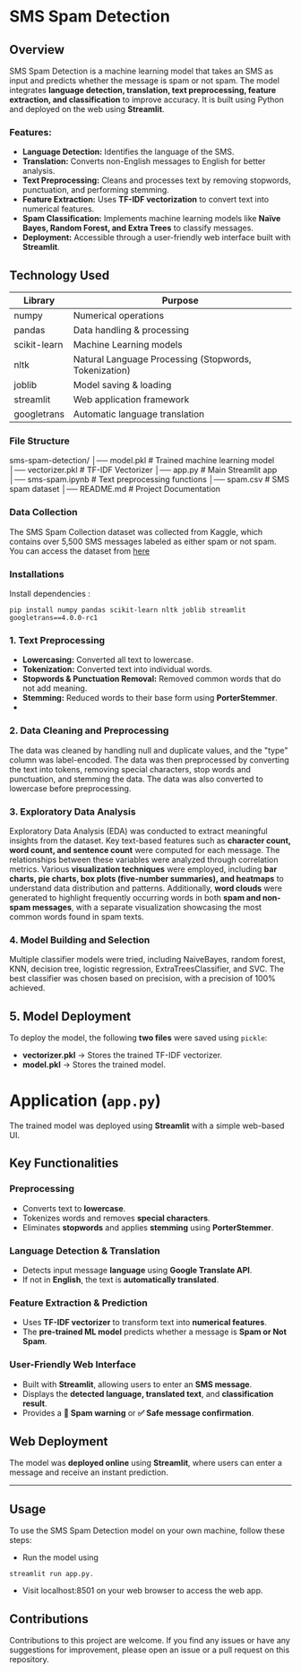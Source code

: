 # SMS Spam Detection

## Overview
SMS Spam Detection is a machine learning model that takes an SMS as input and predicts whether the message is spam or not spam. The model integrates **language detection, translation, text preprocessing, feature extraction, and classification** to improve accuracy. It is built using Python and deployed on the web using **Streamlit**.

### Features:
- **Language Detection:** Identifies the language of the SMS.
- **Translation:** Converts non-English messages to English for better analysis.
- **Text Preprocessing:** Cleans and processes text by removing stopwords, punctuation, and performing stemming.
- **Feature Extraction:** Uses **TF-IDF vectorization** to convert text into numerical features.
- **Spam Classification:** Implements machine learning models like **Naïve Bayes, Random Forest, and Extra Trees** to classify messages.
- **Deployment:** Accessible through a user-friendly web interface built with **Streamlit**.

## Technology Used

| Library      | Purpose                                               |
|--------------|-------------------------------------------------------|
| numpy        | Numerical operations                                  |
| pandas       | Data handling & processing                            |
| scikit-learn | Machine Learning models                               |
| nltk         | Natural Language Processing (Stopwords, Tokenization) |
| joblib       | Model saving & loading                                |
| streamlit    | Web application framework                             |
| googletrans  | Automatic language translation                        |

### File Structure 
sms-spam-detection/
│── model.pkl                # Trained machine learning model
│── vectorizer.pkl           # TF-IDF Vectorizer
│── app.py                   # Main Streamlit app
│── sms-spam.ipynb           # Text preprocessing functions
│── spam.csv                 # SMS spam dataset
│── README.md                # Project Documentation

### Data Collection
The SMS Spam Collection dataset was collected from Kaggle, which contains over 5,500 SMS messages labeled as either spam or not spam.
You can access the dataset from [here](https://www.kaggle.com/datasets/uciml/sms-spam-collection-dataset)

### Installations

Install dependencies :

```
pip install numpy pandas scikit-learn nltk joblib streamlit googletrans==4.0.0-rc1
```

### 1. Text Preprocessing
- **Lowercasing:** Converted all text to lowercase.
- **Tokenization:** Converted text into individual words.
- **Stopwords & Punctuation Removal:** Removed common words that do not add meaning.
- **Stemming:** Reduced words to their base form using **PorterStemmer**.
- 
### 2. Data Cleaning and Preprocessing
The data was cleaned by handling null and duplicate values, and the "type" column was label-encoded. The data was then preprocessed by converting the text into tokens, removing special characters, stop words and punctuation, and stemming the data. The data was also converted to lowercase before preprocessing.

### 3. Exploratory Data Analysis
Exploratory Data Analysis (EDA) was conducted to extract meaningful insights from the dataset. Key text-based features such as **character count, word count, and sentence count** were computed for each message. The relationships between these variables were analyzed through correlation metrics. Various **visualization techniques** were employed, including **bar charts, pie charts, box plots (five-number summaries), and heatmaps** to understand data distribution and patterns. Additionally, **word clouds** were generated to highlight frequently occurring words in both **spam and non-spam messages**, with a separate visualization showcasing the most common words found in spam texts.

### 4. Model Building and Selection
Multiple classifier models were tried, including NaiveBayes, random forest, KNN, decision tree, logistic regression, ExtraTreesClassifier, and SVC. The best classifier was chosen based on precision, with a precision of 100% achieved.

## 5. Model Deployment
To deploy the model, the following **two files** were saved using `pickle`:
- **vectorizer.pkl** → Stores the trained TF-IDF vectorizer.
- **model.pkl** → Stores the trained model.

# **Application (`app.py`)**  

The trained model was deployed using **Streamlit** with a simple web-based UI.  

## **Key Functionalities**  

### **Preprocessing**
- Converts text to **lowercase**.  
- Tokenizes words and removes **special characters**.  
- Eliminates **stopwords** and applies **stemming** using **PorterStemmer**.  

### **Language Detection & Translation**
- Detects input message **language** using **Google Translate API**.  
- If not in **English**, the text is **automatically translated**.  

### **Feature Extraction & Prediction**
- Uses **TF-IDF vectorizer** to transform text into **numerical features**.  
- The **pre-trained ML model** predicts whether a message is **Spam or Not Spam**.  

### **User-Friendly Web Interface**
- Built with **Streamlit**, allowing users to enter an **SMS message**.  
- Displays the **detected language, translated text**, and **classification result**.  
- Provides a **🚨 Spam warning** or **✅ Safe message confirmation**.  

## **Web Deployment**
The model was **deployed online** using **Streamlit**, where users can enter a message and receive an instant prediction.  

---

## Usage
To use the SMS Spam Detection model on your own machine, follow these steps:

+ Run the model using 
```
streamlit run app.py.
```
+ Visit localhost:8501 on your web browser to access the web app.


## Contributions
Contributions to this project are welcome. If you find any issues or have any suggestions for improvement, please open an issue or a pull request on this repository.
